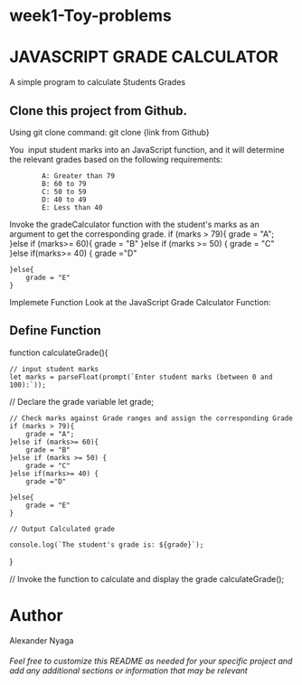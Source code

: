 # week1-Toy-problems

<h1>JAVASCRIPT GRADE CALCULATOR</h1>

A simple program to calculate Students Grades 


<h2>Clone this project from Github.</h2>
  Using git clone command: git clone {link from Github}

   You  input student marks into an JavaScript function, and it will determine the relevant grades based on the following requirements:
   
            A: Greater than 79
            B: 60 to 79
            C: 50 to 59
            D: 40 to 49
            E: Less than 40




Invoke the gradeCalculator function with the student's marks as an argument to get the corresponding grade.
   if (marks > 79){
        grade = "A";
    }else if (marks>= 60){
        grade = "B"
    }else if (marks >= 50) {
        grade = "C"
    }else if(marks>= 40) {
        grade ="D"

    }else{
        grade = "E"
    }



Implemete Function
Look at the JavaScript Grade Calculator Function:
   <h2>Define Function</h2>
function calculateGrade(){

    // input student marks
    let marks = parseFloat(prompt(`Enter student marks (between 0 and 100):`));

// Declare the grade variable
    let grade; 

    // Check marks against Grade ranges and assign the corresponding Grade
    if (marks > 79){
        grade = "A";
    }else if (marks>= 60){
        grade = "B"
    }else if (marks >= 50) {
        grade = "C"
    }else if(marks>= 40) {
        grade ="D"

    }else{
        grade = "E"
    }

    // Output Calculated grade

    console.log(`The student's grade is: ${grade}`);
}




// Invoke the function to calculate and display the grade
calculateGrade();


<h1>Author</h1>
Alexander Nyaga
<h6>Feel free to customize this README as needed for your specific project and add any additional sections or information that may be relevant</h6>


